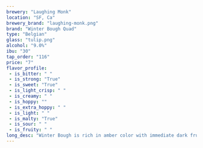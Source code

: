 ```yaml
---
brewery: "Laughing Monk"
location: "SF, Ca"
brewery_brand: "laughing-monk.png"
brand: "Winter Bough Quad"
type: "Belgian"
glass: "tulip.png"
alcohol: "9.0%"
ibu: "30"
tap_order: "116"
price: "7"
flavor_profile:
 - is_bitter: " "
 - is_strong: "True"
 - is_sweet: "True"
 - is_light_crisp: " "
 - is_creamy: " "
 - is_hoppy: ""
 - is_extra_hoppy: " "
 - is_light: " "
 - is_malty: "True"
 - is_sour: " "
 - is_fruity: " "
long_desc: "Winter Bough is rich in amber color with immediate dark fruit  and aromatic notes from Belgian esters."
---
```


